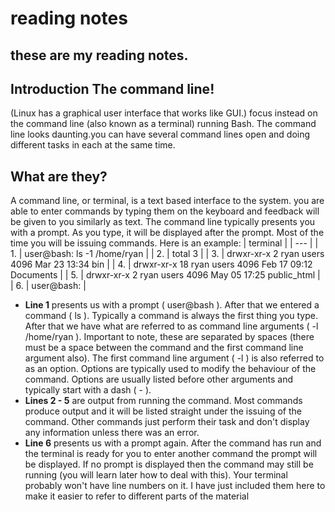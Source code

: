 # reading notes	
## these are my reading notes.
## Introduction The command line!
(Linux has a graphical user interface that works like GUI.)
focus instead on the command line (also known as a terminal) running Bash.
The command line looks daunting.you can have several command lines open and doing different tasks in each at the same time. 
## What are they?
A command line, or terminal, is a text based interface to the system. you are able to enter commands by typing them on the keyboard
and feedback will be given to you similarly as text.
The command line typically presents you with a prompt. As you type, it will be displayed after the prompt.
Most of the time you will be issuing commands. Here is an example:
| terminal |
| --- |
| 1. | user@bash: ls -1 /home/ryan |
| 2. | total 3 |
| 3. | drwxr-xr-x 2 ryan users 4096 Mar 23 13:34 bin |
| 4. | drwxr-xr-x 18 ryan users 4096 Feb 17 09:12 Documents |
| 5. | drwxr-xr-x 2 ryan users 4096 May 05 17:25 public_html |
| 6. | user@bash: |
- **Line 1** presents us with a prompt ( user@bash ). After that we entered a command ( ls ). Typically a command is always the first 
thing you type. After that we have what are referred to as command line arguments ( -l /home/ryan ). Important to note, these are 
separated by spaces (there must be a space between the command and the first command line argument also). The first 
command line argument ( -l ) is also referred to as an option. Options are typically used to modify the behaviour of the command. 
Options are usually listed before other arguments and typically start with a dash ( - ).
- **Lines 2 - 5** are output from running the command. Most commands produce output and it will be listed straight under the issuing 
of the command. Other commands just perform their task and don't display any information unless there was an error.
- **Line 6** presents us with a prompt again. After the command has run and the terminal is ready for you to enter another command 
the prompt will be displayed. If no prompt is displayed then the command may still be running (you will learn later how to deal with 
this).
Your terminal probably won't have line numbers on it. I have just included them here to make it easier to refer to different parts of 
the material
